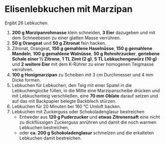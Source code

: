 # Elisenlebkuchen mit Marzipan

Ergibt 26 Lebkuchen.

1.  **200 g Marzipanrohmasse** klein schneiden, **3 Eier** dazugeben und mit dem Schneebesen zu einer glatten Masse verrühren.
2.  **50 g Orangeat** und **50 g Zitronat** fein hacken.
3.  Zitronat, Orangeat, **150 g gemahlene Haselnüsse**, **150 g gemahlene Mandeln**, **100 g gemahlene Walnüsse**, **50 g Rohrohrzucker**, **geriebene Schale einer &half; Zitrone**, **1 TL Zimt (2 g)**, **5 TL Lebkuchengewürz (10 g)** und **2 weitere Eier** mit dem K-Rührer zu einer homogenen Teigmasse verrühren.
4.  **100 g Honigmarzipan** zu Scheiben mit 3 cm Durchmesser und 4 mm Dicke formen.
5.  Lebkuchen für Lebkuchen, den Teig mit einer Spatel in die Lebkuchenglocke füllen, in die Mitte eine Marzipanscheibe drücken und mit Lebkuchenteig verschließen, eine **70 mm Oblate** darauf setzen und auf das mit Backpapier belegte Backblech stürzen.
6.  Lebkuchen für 20 Minuten bei 160 °C Umluft backen.
7.  Lebkuchen mit Zuckerguss oder Schokoladenglasur bestreichen
    - Entweder aus **120 g Puderzucker** und **etwas Zitronensaft** eine nicht zu dickflüssigen Zuckerguss anrühren und damit die noch warmen Lebkuchen bestreichen,
    - oder **ca. 200 g Schokoladenglasur** schmelzen und die erkalteten Lebkuchen damit bestreichen.

